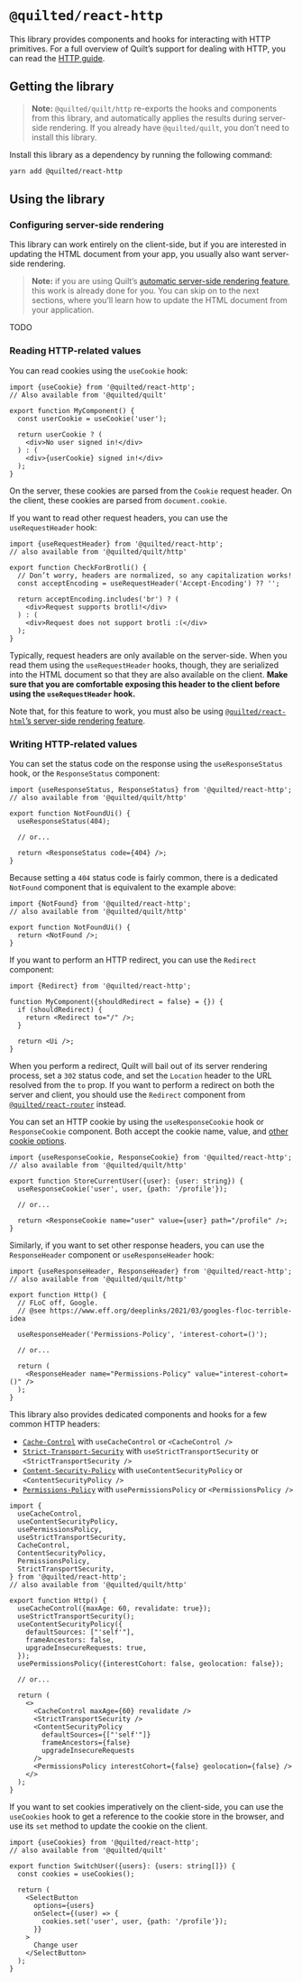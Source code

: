 # `@quilted/react-http`

This library provides components and hooks for interacting with HTTP primitives. For a full overview of Quilt’s support for dealing with HTTP, you can read the [HTTP guide](../../documentation/features/http.md).

## Getting the library

> **Note:** `@quilted/quilt/http` re-exports the hooks and components from this library, and automatically applies the results during server-side rendering. If you already have `@quilted/quilt`, you don’t need to install this library.

Install this library as a dependency by running the following command:

```zsh
yarn add @quilted/react-http
```

## Using the library

### Configuring server-side rendering

This library can work entirely on the client-side, but if you are interested in updating the HTML document from your app, you usually also want server-side rendering.

> **Note:** if you are using Quilt’s [automatic server-side rendering feature](../../documentation/features/server-rendering.md), this work is already done for you. You can skip on to the next sections, where you’ll learn how to update the HTML document from your application.

TODO

### Reading HTTP-related values

You can read cookies using the `useCookie` hook:

```tsx
import {useCookie} from '@quilted/react-http';
// Also available from '@quilted/quilt'

export function MyComponent() {
  const userCookie = useCookie('user');

  return userCookie ? (
    <div>No user signed in!</div>
  ) : (
    <div>{userCookie} signed in!</div>
  );
}
```

On the server, these cookies are parsed from the `Cookie` request header. On the client, these cookies are parsed from `document.cookie`.

If you want to read other request headers, you can use the `useRequestHeader` hook:

```tsx
import {useRequestHeader} from '@quilted/react-http';
// also available from '@quilted/quilt/http'

export function CheckForBrotli() {
  // Don’t worry, headers are normalized, so any capitalization works!
  const acceptEncoding = useRequestHeader('Accept-Encoding') ?? '';

  return acceptEncoding.includes('br') ? (
    <div>Request supports brotli!</div>
  ) : (
    <div>Request does not support brotli :(</div>
  );
}
```

Typically, request headers are only available on the server-side. When you read them using the `useRequestHeader` hooks, though, they are serialized into the HTML document so that they are also available on the client. **Make sure that you are comfortable exposing this header to the client before using the `useRequestHeader` hook.**

Note that, for this feature to work, you must also be using [`@quilted/react-html`’s server-side rendering feature](./TODO).

### Writing HTTP-related values

You can set the status code on the response using the `useResponseStatus` hook, or the `ResponseStatus` component:

```tsx
import {useResponseStatus, ResponseStatus} from '@quilted/react-http';
// also available from '@quilted/quilt/http'

export function NotFoundUi() {
  useResponseStatus(404);

  // or...

  return <ResponseStatus code={404} />;
}
```

Because setting a `404` status code is fairly common, there is a dedicated `NotFound` component that is equivalent to the example above:

```tsx
import {NotFound} from '@quilted/react-http';
// also available from '@quilted/quilt/http'

export function NotFoundUi() {
  return <NotFound />;
}
```

If you want to perform an HTTP redirect, you can use the `Redirect` component:

```tsx
import {Redirect} from '@quilted/react-http';

function MyComponent({shouldRedirect = false} = {}) {
  if (shouldRedirect) {
    return <Redirect to="/" />;
  }

  return <Ui />;
}
```

When you perform a redirect, Quilt will bail out of its server rendering process, set a `302` status code, and set the `Location` header to the URL resolved from the `to` prop. If you want to perform a redirect on both the server and client, you should use the `Redirect` component from [`@quilted/react-router`](../react-router) instead.

You can set an HTTP cookie by using the `useResponseCookie` hook or `ResponseCookie` component. Both accept the cookie name, value, and [other cookie options](https://developer.mozilla.org/en-US/docs/Web/HTTP/Cookies).

```tsx
import {useResponseCookie, ResponseCookie} from '@quilted/react-http';
// also available from '@quilted/quilt/http'

export function StoreCurrentUser({user}: {user: string}) {
  useResponseCookie('user', user, {path: '/profile'});

  // or...

  return <ResponseCookie name="user" value={user} path="/profile" />;
}
```

Similarly, if you want to set other response headers, you can use the `ResponseHeader` component or `useResponseHeader` hook:

```tsx
import {useResponseHeader, ResponseHeader} from '@quilted/react-http';
// also available from '@quilted/quilt/http'

export function Http() {
  // FLoC off, Google.
  // @see https://www.eff.org/deeplinks/2021/03/googles-floc-terrible-idea

  useResponseHeader('Permissions-Policy', 'interest-cohort=()');

  // or...

  return (
    <ResponseHeader name="Permissions-Policy" value="interest-cohort=()" />
  );
}
```

This library also provides dedicated components and hooks for a few common HTTP headers:

- [`Cache-Control`](https://developer.mozilla.org/en-US/docs/Web/HTTP/Headers/Cache-Control) with `useCacheControl` or `<CacheControl />`
- [`Strict-Transport-Security`](https://developer.mozilla.org/en-US/docs/Web/HTTP/Headers/Strict-Transport-Security) with `useStrictTransportSecurity` or `<StrictTransportSecurity />`
- [`Content-Security-Policy`](https://developer.mozilla.org/en-US/docs/Web/HTTP/Headers/Content-Security-Policy) with `useContentSecurityPolicy` or `<ContentSecurityPolicy />`
- [`Permissions-Policy`](https://developer.mozilla.org/en-US/docs/Web/HTTP/Headers/Feature-Policy) with `usePermissionsPolicy` or `<PermissionsPolicy />`

```tsx
import {
  useCacheControl,
  useContentSecurityPolicy,
  usePermissionsPolicy,
  useStrictTransportSecurity,
  CacheControl,
  ContentSecurityPolicy,
  PermissionsPolicy,
  StrictTransportSecurity,
} from '@quilted/react-http';
// also available from '@quilted/quilt/http'

export function Http() {
  useCacheControl({maxAge: 60, revalidate: true});
  useStrictTransportSecurity();
  useContentSecurityPolicy({
    defaultSources: ["'self'"],
    frameAncestors: false,
    upgradeInsecureRequests: true,
  });
  usePermissionsPolicy({interestCohort: false, geolocation: false});

  // or...

  return (
    <>
      <CacheControl maxAge={60} revalidate />
      <StrictTransportSecurity />
      <ContentSecurityPolicy
        defaultSources={["'self'"]}
        frameAncestors={false}
        upgradeInsecureRequests
      />
      <PermissionsPolicy interestCohort={false} geolocation={false} />
    </>
  );
}
```

If you want to set cookies imperatively on the client-side, you can use the `useCookies` hook to get a reference to the cookie store in the browser, and use its `set` method to update the cookie on the client.

```tsx
import {useCookies} from '@quilted/react-http';
// also available from '@quilted/quilt'

export function SwitchUser({users}: {users: string[]}) {
  const cookies = useCookies();

  return (
    <SelectButton
      options={users}
      onSelect={(user) => {
        cookies.set('user', user, {path: '/profile'});
      }}
    >
      Change user
    </SelectButton>
  );
}
```
